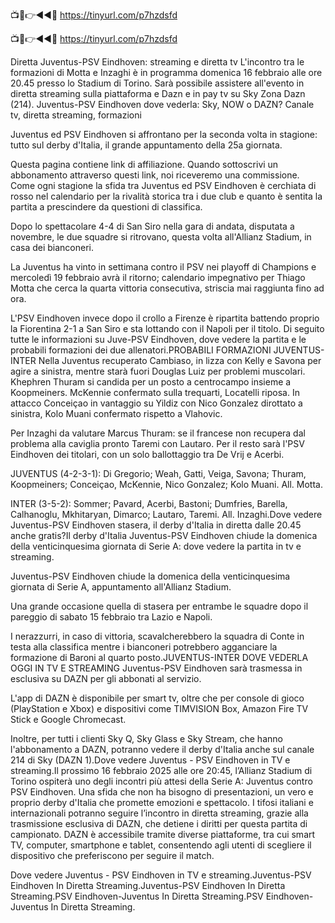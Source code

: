 📺📱👉◄◄🔴 https://tinyurl.com/p7hzdsfd

📺📱👉◄◄🔴 https://tinyurl.com/p7hzdsfd




Diretta Juventus-PSV Eindhoven: streaming e diretta tv L'incontro tra le formazioni di Motta e Inzaghi è in programma domenica 16 febbraio alle ore 20.45 presso lo Stadium di Torino. Sarà possibile assistere all'evento in diretta streaming sulla piattaforma e Dazn e in pay tv su Sky Zona Dazn (214). Juventus-PSV Eindhoven dove vederla: Sky, NOW o DAZN? Canale tv, diretta streaming, formazioni

Juventus ed PSV Eindhoven si affrontano per la seconda volta in stagione: tutto sul derby d'Italia, il grande appuntamento della 25a giornata.

Questa pagina contiene link di affiliazione. Quando sottoscrivi un abbonamento attraverso questi link, noi riceveremo una commissione. Come ogni stagione la sfida tra Juventus ed PSV Eindhoven è cerchiata di rosso nel calendario per la rivalità storica tra i due club e quanto è sentita la partita a prescindere da questioni di classifica.

Dopo lo spettacolare 4-4 di San Siro nella gara di andata, disputata a novembre, le due squadre si ritrovano, questa volta all'Allianz Stadium, in casa dei bianconeri.

La Juventus ha vinto in settimana contro il PSV nei playoff di Champions e mercoledì 19 febbraio avrà il ritorno; calendario impegnativo per Thiago Motta che cerca la quarta vittoria consecutiva, striscia mai raggiunta fino ad ora.

L'PSV Eindhoven invece dopo il crollo a Firenze è ripartita battendo proprio la Fiorentina 2-1 a San Siro e sta lottando con il Napoli per il titolo. Di seguito tutte le informazioni su Juve-PSV Eindhoven, dove vedere la partita e le probabili formazioni dei due allenatori.PROBABILI FORMAZIONI JUVENTUS-INTER Nella Juventus recuperato Cambiaso, in lizza con Kelly e Savona per agire a sinistra, mentre starà fuori Douglas Luiz per problemi muscolari. Khephren Thuram si candida per un posto a centrocampo insieme a Koopmeiners. McKennie confermato sulla trequarti, Locatelli riposa. In attacco Conceiçao in vantaggio su Yildiz con Nico Gonzalez dirottato a sinistra, Kolo Muani confermato rispetto a Vlahovic.

Per Inzaghi da valutare Marcus Thuram: se il francese non recupera dal problema alla caviglia pronto Taremi con Lautaro. Per il resto sarà l'PSV Eindhoven dei titolari, con un solo ballottaggio tra De Vrij e Acerbi.

JUVENTUS (4-2-3-1): Di Gregorio; Weah, Gatti, Veiga, Savona; Thuram, Koopmeiners; Conceiçao, McKennie, Nico Gonzalez; Kolo Muani. All. Motta.

INTER (3-5-2): Sommer; Pavard, Acerbi, Bastoni; Dumfries, Barella, Calhanoglu, Mkhitaryan, Dimarco; Lautaro, Taremi. All. Inzaghi.Dove vedere Juventus-PSV Eindhoven stasera, il derby d'Italia in diretta dalle 20.45 anche gratis?Il derby d'Italia Juventus-PSV Eindhoven chiude la domenica della venticinquesima giornata di Serie A: dove vedere la partita in tv e streaming.

Juventus-PSV Eindhoven chiude la domenica della venticinquesima giornata di Serie A, appuntamento all'Allianz Stadium.

Una grande occasione quella di stasera per entrambe le squadre dopo il pareggio di sabato 15 febbraio tra Lazio e Napoli.

I nerazzurri, in caso di vittoria, scavalcherebbero la squadra di Conte in testa alla classifica mentre i bianconeri potrebbero agganciare la formazione di Baroni al quarto posto.JUVENTUS-INTER DOVE VEDERLA OGGI IN TV E STREAMING Juventus-PSV Eindhoven sarà trasmessa in esclusiva su DAZN per gli abbonati al servizio.

L'app di DAZN è disponibile per smart tv, oltre che per console di gioco (PlayStation e Xbox) e dispositivi come TIMVISION Box, Amazon Fire TV Stick e Google Chromecast.

Inoltre, per tutti i clienti Sky Q, Sky Glass e Sky Stream, che hanno l'abbonamento a DAZN, potranno vedere il derby d'Italia anche sul canale 214 di Sky (DAZN 1).Dove vedere Juventus - PSV Eindhoven in TV e streaming.Il prossimo 16 febbraio 2025 alle ore 20:45, l’Allianz Stadium di Torino ospiterà uno degli incontri più attesi della Serie A: Juventus contro PSV Eindhoven. Una sfida che non ha bisogno di presentazioni, un vero e proprio derby d'Italia che promette emozioni e spettacolo. I tifosi italiani e internazionali potranno seguire l’incontro in diretta streaming, grazie alla trasmissione esclusiva di DAZN, che detiene i diritti per questa partita di campionato. DAZN è accessibile tramite diverse piattaforme, tra cui smart TV, computer, smartphone e tablet, consentendo agli utenti di scegliere il dispositivo che preferiscono per seguire il match.

Dove vedere Juventus - PSV Eindhoven in TV e streaming.Juventus-PSV Eindhoven In Diretta Streaming.Juventus-PSV Eindhoven In Diretta Streaming.PSV Eindhoven-Juventus In Diretta Streaming.PSV Eindhoven-Juventus In Diretta Streaming.

